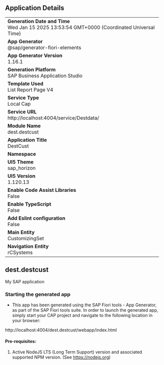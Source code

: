## Application Details
|               |
| ------------- |
|**Generation Date and Time**<br>Wed Jan 15 2025 13:53:54 GMT+0000 (Coordinated Universal Time)|
|**App Generator**<br>@sap/generator-fiori-elements|
|**App Generator Version**<br>1.16.1|
|**Generation Platform**<br>SAP Business Application Studio|
|**Template Used**<br>List Report Page V4|
|**Service Type**<br>Local Cap|
|**Service URL**<br>http://localhost:4004/service/Destdata/|
|**Module Name**<br>dest.destcust|
|**Application Title**<br>DestCust|
|**Namespace**<br>|
|**UI5 Theme**<br>sap_horizon|
|**UI5 Version**<br>1.120.13|
|**Enable Code Assist Libraries**<br>False|
|**Enable TypeScript**<br>False|
|**Add Eslint configuration**<br>False|
|**Main Entity**<br>CustomizingSet|
|**Navigation Entity**<br>rCSystems|

## dest.destcust

My SAP application

### Starting the generated app

-   This app has been generated using the SAP Fiori tools - App Generator, as part of the SAP Fiori tools suite.  In order to launch the generated app, simply start your CAP project and navigate to the following location in your browser:

http://localhost:4004/dest.destcust/webapp/index.html

#### Pre-requisites:

1. Active NodeJS LTS (Long Term Support) version and associated supported NPM version.  (See https://nodejs.org)


